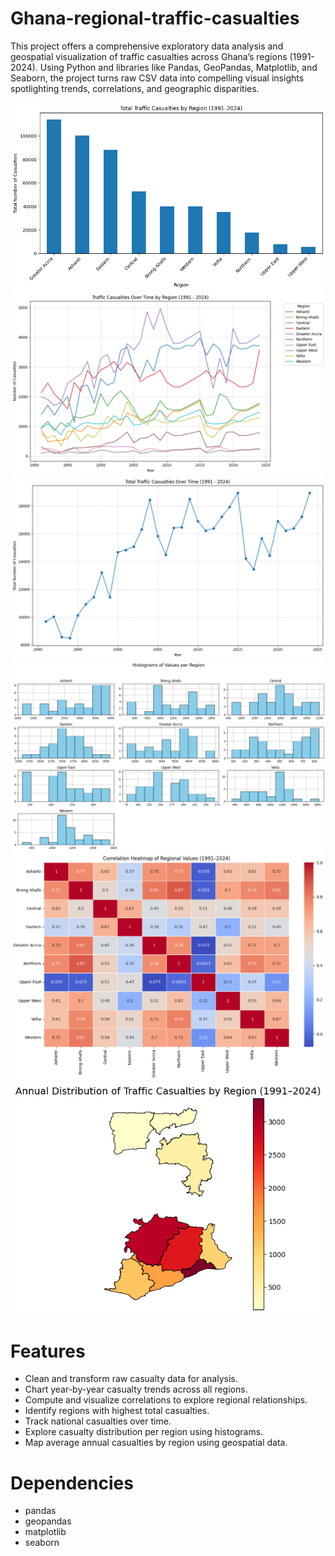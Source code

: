 # Ghana-regional-traffic-casualties
This project offers a comprehensive exploratory data analysis and geospatial visualization of traffic casualties across Ghana’s regions (1991-2024). Using Python and libraries like Pandas, GeoPandas, Matplotlib, and Seaborn, the project turns raw CSV data into compelling visual insights spotlighting trends, correlations, and geographic disparities.

![image alt](https://github.com/Francis-Woode/Ghana-regional-traffic-casualties/blob/main/images/bar%20chart.png?raw=true)
![image alt](https://github.com/Francis-Woode/Ghana-regional-traffic-casualties/blob/main/images/plot1.png?raw=true)
![image alt](https://github.com/Francis-Woode/Ghana-regional-traffic-casualties/blob/main/images/plot2.png?raw=true)
![image alt](https://github.com/Francis-Woode/Ghana-regional-traffic-casualties/blob/main/images/Histograms.png?raw=true)
![image alt](https://github.com/Francis-Woode/Ghana-regional-traffic-casualties/blob/main/images/Correlation%20Heatmap.png?raw=true)
![image alt](https://github.com/Francis-Woode/Ghana-regional-traffic-casualties/blob/main/images/Geo%20Map.png?raw=true)

# Features
- Clean and transform raw casualty data for analysis.
- Chart year-by-year casualty trends across all regions.
- Compute and visualize correlations to explore regional relationships.
- Identify regions with highest total casualties.
- Track national casualties over time.
- Explore casualty distribution per region using histograms.
- Map average annual casualties by region using geospatial data.

# Dependencies
- pandas  
- geopandas  
- matplotlib  
- seaborn  

